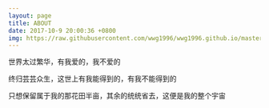 ```yaml
---
layout: page
title: ABOUT
date: 2017-10-9 20:00:36 +0800
img: https://raw.githubusercontent.com/wwg1996/wwg1996.github.io/master/images/universe.png
---
```


世界太过繁华，有我爱的，我不爱的

终归芸芸众生，这世上有我能得到的，有我不能得到的

只想保留属于我的那花田半亩，其余的统统省去，这便是我的整个宇宙

